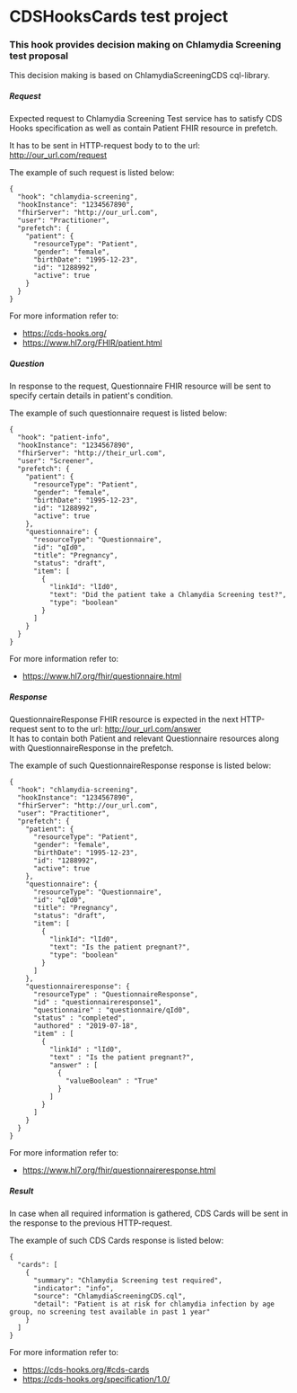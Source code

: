 # CDSHooksCards test project  
  
### This hook provides decision making on Chlamydia Screening test proposal  
  
This decision making is based on ChlamydiaScreeningCDS cql-library.  
  
##### Request  
  
Expected request to Chlamydia Screening Test service has to 
satisfy CDS Hooks specification as well as contain Patient FHIR resource in prefetch.  
  
It has to be sent in HTTP-request body to to the url: http://our_url.com/request  
  
The example of such request is listed below:
  
```
{
  "hook": "chlamydia-screening",
  "hookInstance": "1234567890",
  "fhirServer": "http://our_url.com",
  "user": "Practitioner",
  "prefetch": {
    "patient": {
      "resourceType": "Patient",
      "gender": "female",
      "birthDate": "1995-12-23",
      "id": "1288992",
      "active": true
    }
  }
}
```
  
For more information refer to:  
- https://cds-hooks.org/  
- https://www.hl7.org/FHIR/patient.html  
  
##### Question  
  
In response to the request, Questionnaire FHIR resource will be sent 
to specify certain details in patient's condition.  
  
The example of such questionnaire request is listed below:  
  
```
{
  "hook": "patient-info",
  "hookInstance": "1234567890",
  "fhirServer": "http://their_url.com",
  "user": "Screener",
  "prefetch": {
    "patient": {
      "resourceType": "Patient",
      "gender": "female",
      "birthDate": "1995-12-23",
      "id": "1288992",
      "active": true
    },
    "questionnaire": {
      "resourceType": "Questionnaire",
      "id": "qId0",
      "title": "Pregnancy",
      "status": "draft",
      "item": [
        {
          "linkId": "lId0",
          "text": "Did the patient take a Chlamydia Screening test?",
          "type": "boolean"
        }
      ]
    }
  }
}
```
  
For more information refer to:  
- https://www.hl7.org/fhir/questionnaire.html  
  
##### Response  
  
QuestionnaireResponse FHIR resource is expected in the next HTTP-request 
sent to to the url: http://our_url.com/answer  
It has to contain both Patient and relevant Questionnaire resources along with
QuestionnaireResponse in the prefetch.  
  
The example of such QuestionnaireResponse response is listed below:  
  
```
{
  "hook": "chlamydia-screening",
  "hookInstance": "1234567890",
  "fhirServer": "http://our_url.com",
  "user": "Practitioner",
  "prefetch": {
    "patient": {
      "resourceType": "Patient",
      "gender": "female",
      "birthDate": "1995-12-23",
      "id": "1288992",
      "active": true
    },
    "questionnaire": {
      "resourceType": "Questionnaire",
      "id": "qId0",
      "title": "Pregnancy",
      "status": "draft",
      "item": [
        {
          "linkId": "lId0",
          "text": "Is the patient pregnant?",
          "type": "boolean"
        }
      ]
    },
    "questionnaireresponse": {
      "resourceType" : "QuestionnaireResponse",
      "id" : "questionnaireresponse1",
      "questionnaire" : "questionnaire/qId0",
      "status" : "completed",
      "authored" : "2019-07-18",
      "item" : [
        {
          "linkId" : "lId0",
          "text" : "Is the patient pregnant?",
          "answer" : [
            {
              "valueBoolean" : "True"
            }
          ]
        }
      ]
    }
  }
}
```
  
For more information refer to:  
- https://www.hl7.org/fhir/questionnaireresponse.html  
  
##### Result  
  
In case when all required information is gathered, CDS Cards will be sent in the
response to the previous HTTP-request.  
  
The example of such CDS Cards response is listed below:  
  
```
{
  "cards": [
    {
      "summary": "Chlamydia Screening test required",
      "indicator": "info",
      "source": "ChlamydiaScreeningCDS.cql",
      "detail": "Patient is at risk for chlamydia infection by age group, no screening test available in past 1 year"
    }
  ]
}
```
  
For more information refer to:  
- https://cds-hooks.org/#cds-cards  
- https://cds-hooks.org/specification/1.0/  
